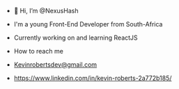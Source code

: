 - 👋 Hi, I’m @NexusHash
- I'm a young Front-End Developer from South-Africa
- Currently working on and learning ReactJS

- How to reach me 
- Kevinrobertsdev@gmail.com
- https://www.linkedin.com/in/kevin-roberts-2a772b185/
